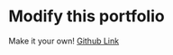 # Modify this portfolio

Make it your own! 
[Github Link](https://630a75ec319afc39e6609aa6--willowy-tiramisu-7a7864.netlify.app/) 